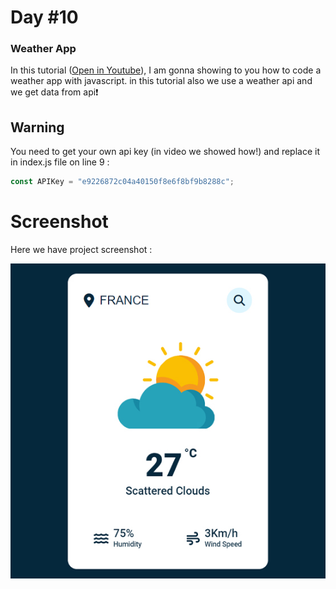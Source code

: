 # Day #10

### Weather App

In this tutorial ([Open in Youtube](https://youtu.be/iILFBGm_I9M)), I am gonna showing to you how to code a weather app with javascript. in this tutorial also we use a weather api and we get data from api❗️

## Warning

You need to get your own api key (in video we showed how!) and replace it in index.js file on line 9 :

```javascript
const APIKey = "e9226872c04a40150f8e6f8bf9b8288c";
```

# Screenshot

Here we have project screenshot :

![screenshot](screenshot.jpg)
